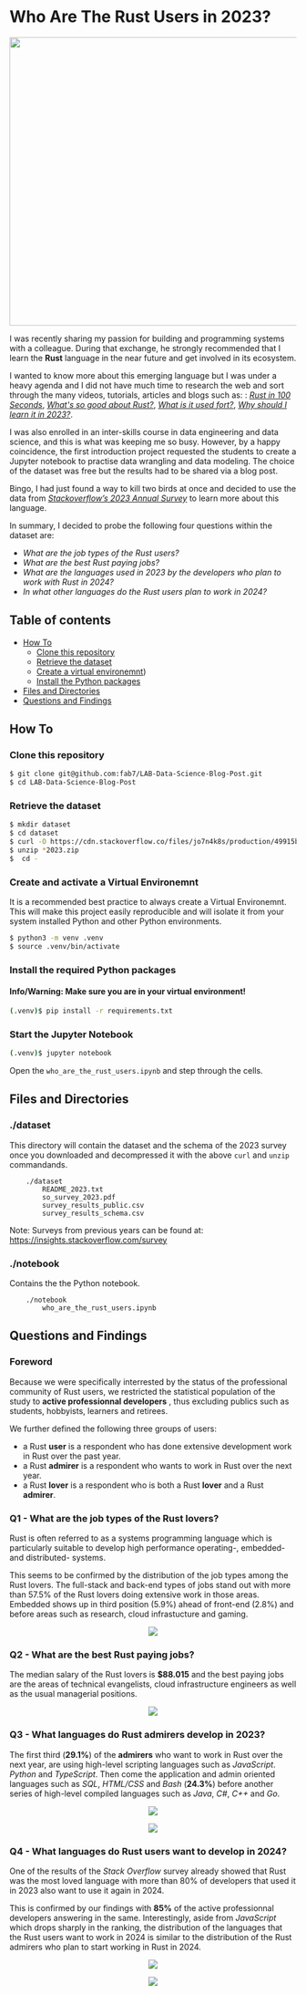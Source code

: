 # Who Are The Rust Users in 2023?

<p align="center">
  <img src="images/Rust_Blog_Header_Image.png" width="768" height="506"/>
</p>

I was recently sharing my passion for building and programming systems with a colleague. During that exchange, he strongly recommended that I learn the **Rust** language in the near future  and get involved in its ecosystem.

I wanted to know more about this emerging language but I was under a heavy agenda and I did not have much time to research the web and sort through the many videos, tutorials, articles and blogs such as: : _[Rust in 100 Seconds](https://www.youtube.com/watch?v=5C_HPTJg5ek)_, _[What's so good about Rust?](https://developer.ibm.com/articles/os-developers-know-rust/)_, _[What is it used fort?](https://yalantis.com/blog/rust-market-overview/)_, _[Why should I learn it in 2023?](https://www.i2tutorials.com/five-reasons-why-you-should-learn-rust-in-2023/)_.

I was also enrolled in an inter-skills course in data engineering and data science, and this is what was keeping me so busy. However, by a happy coincidence, the first introduction project requested the students to create a Jupyter notebook to practise data wrangling and data modeling. The choice of  the dataset was free but the results had to be shared via a blog post.

Bingo, I had just found a way to kill two birds at once and decided to use the data from [*Stackoverflow’s 2023 Annual Survey*](https://survey.stackoverflow.co/2023/) to learn more about this language.

In summary, I decided to probe the following four questions within the dataset are:
- *What are the job types of the Rust users?*
- *What are the best Rust paying jobs?*
- *What are the languages used in 2023 by the developers who plan to work with Rust in 2024?*
- *In what other languages do the Rust users plan to work in 2024?*


## Table of contents

- [How To](#how-to)
    - [Clone this repository](#clone-this-repository)
    - [Retrieve the dataset ](#retrieve-the-dataset)
    - [Create a virtual environemnt](#create-and-activate-a-virtual-environemnt))
    - [Install the Python packages](#install-the-required-python-packages)
- [Files and Directories](#files-and-directories)
- [Questions and Findings](#questions-and-findings)


## How To

### Clone this repository

``` bash
$ git clone git@github.com:fab7/LAB-Data-Science-Blog-Post.git
$ cd LAB-Data-Science-Blog-Post  
```

### Retrieve the dataset

```bash
$ mkdir dataset
$ cd dataset
$ curl -O https://cdn.stackoverflow.co/files/jo7n4k8s/production/49915bfd46d0902c3564fd9a06b509d08a20488c.zip/stack-overflow-developer-survey-2023.zip
$ unzip *2023.zip
$  cd -
```

### Create and activate a Virtual Environemnt
It is a recommended best practice to always create a Virtual Environemnt. This will make this project easily reproducible and will isolate it from your system installed Python and other Python environments.
```bash
$ python3 -m venv .venv
$ source .venv/bin/activate
```

### Install the required Python packages
#### Info/Warning: Make sure you are in your virtual environment!

```bash
(.venv)$ pip install -r requirements.txt
```

### Start the Jupyter Notebook

```bash
(.venv)$ jupyter notebook
```

Open the `who_are_the_rust_users.ipynb` and step through the cells.


## Files and Directories

### ./dataset

This directory will contain the dataset and the schema of the 2023 survey once you downloaded and decompressed it with the above `curl` and `unzip` commandands.
```
    ./dataset
        README_2023.txt
        so_survey_2023.pdf
        survey_results_public.csv
        survey_results_schema.csv
```
Note: Surveys from previous years can be found at: https://insights.stackoverflow.com/survey 

### ./notebook

Contains the the Python notebook. 
```
    ./notebook
        who_are_the_rust_users.ipynb
```


## Questions and Findings

### Foreword
Because we were specifically interrested by the status of the professional community of Rust users, we restricted the statistical population of the study to **active professionnal developers** , thus excluding publics such as students, hobbyists, learners and retirees.

We further defined the following three groups of users:
- a Rust **user** is a respondent who has done extensive development work in Rust over the past year.
- a Rust **admirer** is a respondent who wants to work in Rust over the next year.
- a Rust **lover** is a respondent who is both a Rust **lover** and a Rust **admirer**. 

### Q1 - What are the job types of the Rust lovers?
  
Rust is often referred to as a systems programming language which is particularly suitable to develop high performance operating-, embedded- and distributed- systems.

This seems to be confirmed by the distribution of the job types among the Rust lovers. The full-stack and back-end types of jobs stand out with more than 57.5% of the Rust lovers doing extensive work in those areas. Embedded shows up in third position (5.9%) ahead of front-end (2.8%) and before areas such as research, cloud infrastucture and gaming.

<p align="center">
  <img src="./images/What_are_the_job_types_of_the_Rust_lovers.png" />

### Q2 - What are the best Rust paying jobs?

The median salary of the Rust lovers is **$88.015** and the best paying jobs are the areas of  technical evangelists, cloud infrastructure engineers as well as the usual managerial positions. 

<p align="center">
  <img src="./images/What_are_the_best_paying_Rust_types_of_jobs.png" />
  
### Q3 - What languages do Rust admirers develop in 2023?

The first third (**29.1%**) of the **admirers** who want to work in Rust over the next year, are using high-level scripting languages such as *JavaScript*. *Python* and *TypeScript*. Then come the application and admin oriented languages such as *SQL*, *HTML/CSS* and *Bash* (**24.3%**) before another series of high-level compiled languages such as *Java*, *C#*, *C++* and *Go*.

<p align="center">
  <img src="./images/What_languages_do_Rust_admirers_develop_in_2023.png" />
</p>

<p align="center">
  <img src="./images/What_languages_do_Rust_admirers_develop_most_in_2023.png" />
</p>

### Q4 - What languages do Rust users want to develop in 2024?

One of the results of the *Stack Overflow* survey already showed that Rust was the most loved language with more than 80% of developers that used it in 2023 also want to use it again in 2024. 

This is confirmed by our findings with **85%** of the active professionnal developers answering in the same. Interestingly, aside from *JavaScript* which drops sharply in the ranking,  the distribution of the languages that the Rust users want to work in 2024 is similar to the distribution of the Rust admirers who plan to start working in Rust in 2024.       

<p align="center">
  <img src="./images/What_languages_do_Rust_users_want_to_code_in_2024.png" />
</p>

<p align="center">
  <img src="./images/What_languages_do_Rust_users_want_to_code_most_in_2024.png" />
</p>





